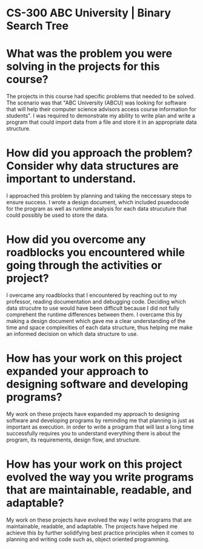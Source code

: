 # CS-300 ABC University | Binary Search Tree

# What was the problem you were solving in the projects for this course?
The projects in this course had specific problems that needed to be solved. The scenario was that "ABC University (ABCU) was looking for software that will help their computer science advisors access course information for students". I was  required to demonstrate my ability to write plan and write a program that could import data from a file and store it in an appropriate data structure.

# How did you approach the problem? Consider why data structures are important to understand.
I approached this problem by planning and taking the neccessary steps to ensure success. I wrote a design document, which included psuedocode for the program as well as runtime analysis for each data strucuture that could possibly be used to store the data.

# How did you overcome any roadblocks you encountered while going through the activities or project?
I overcame any roadblocks that I encountered by reaching out to my professor, reading documentation and debugging code. Deciding which data strucutre to use would have been difficult because I did not fully comprehent the runtime differences between them. I overcame this by making a design document which gave me a clear understanding of the time and space complexities of each data structure, thus helping me make an informed decision on which data structure to use.

# How has your work on this project expanded your approach to designing software and developing programs?
My work on these projects have expanded my approach to designing software and developing programs by reminding me that planning is just as important as execution. in order to write a program that will last a long time successfully requires you to understand everything there is about the program, its requirements, design flow, and structure.

# How has your work on this project evolved the way you write programs that are maintainable, readable, and adaptable?
My work on these projects have evolved the way I write programs that are maintainable, readable, and adaptable. The projects have helped me achieve this by further solidifying best practice principles when it comes to planning and writing code such as, object oriented programming.
